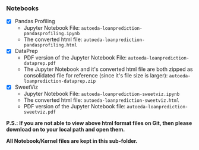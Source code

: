 ### Notebooks

- [X] Pandas Profiling
  - Jupyter Notebook File: ``` autoeda-loanprediction-pandasprofiling.ipynb ```
  - The converted html file: ``` autoeda-loanprediction-pandasprofiling.html ```
- [X] DataPrep
  - PDF version of the Jupyter Notebook File: ``` autoeda-loanprediction-dataprep.pdf ```
  - The Jupyter Notebook and it's converted html file are both zipped as consolidated file for reference (since it's file size is larger): ``` autoeda-loanprediction-dataprep.zip ```
- [X] SweetViz
  - Jupyter Notebook File: ``` autoeda-loanprediction-sweetviz.ipynb ```
  - The converted html file: ``` autoeda-loanprediction-sweetviz.html ```
  - PDF version of the Jupyter Notebook file: ``` autoeda-loanprediction-sweetviz.pdf ```



**P.S.: If you are not able to view above html format files on Git, then please download on to your local path and open them.**

**All Notebook/Kernel files are kept in this sub-folder.**


